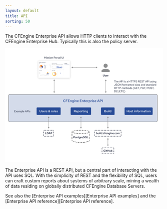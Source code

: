 ```yaml
---
layout: default
title: API
sorting: 50
---
```


The CFEngine Enterprise API allows HTTP clients to interact with the
CFEngine Enterprise _Hub_. Typically this is also the policy server.

![Enterprise API Overview](enterprise-api-architecture-overview.png)

The Enterprise API is a REST API, but a central part of interacting with the
API uses SQL. With the simplicity of REST and the flexibility of
SQL, users can craft custom reports about systems of arbitrary scale, mining
a wealth of data residing on globally distributed CFEngine Database Servers.

See also the [Enterprise API examples][Enterprise API examples] and the [Enterprise API reference][Enterprise API reference].
